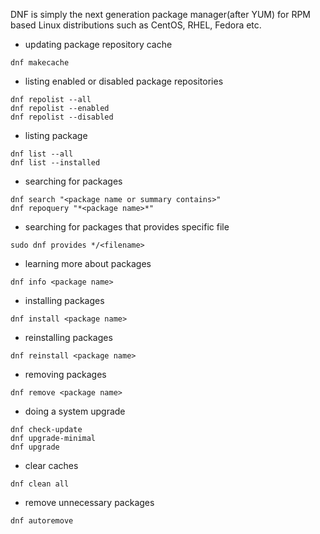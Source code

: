 DNF is simply the next generation package manager(after YUM) for RPM based Linux distributions such as CentOS, RHEL, Fedora etc.
- updating package repository cache
``` shell
dnf makecache
```

- listing enabled or disabled package repositories
``` shell
dnf repolist --all
dnf repolist --enabled
dnf repolist --disabled
```

- listing package
``` shell
dnf list --all
dnf list --installed
```

- searching for packages
```shell
dnf search "<package name or summary contains>"
dnf repoquery "*<package name>*"
```

- searching for packages that provides specific file
``` shell
sudo dnf provides */<filename>
```

- learning more about packages
```shell
dnf info <package name>
```

- installing packages
```shell
dnf install <package name>
```
- reinstalling packages
``` shell
dnf reinstall <package name>
```
- removing packages
```shell
dnf remove <package name>
```
- doing a system upgrade
```shell
dnf check-update
dnf upgrade-minimal
dnf upgrade
```
- clear caches
```shell
dnf clean all
```
- remove unnecessary packages
```shell
dnf autoremove
```
